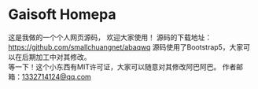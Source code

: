 # Gaisoft Homepa
这是我做的一个个人网页源码，
欢迎大家使用！
源码的下载地址：
https://github.com/smallchuangnet/abaqwq
源码使用了Bootstrap5，大家可以在后期加工中对其修改。<br>
等一下！这个小东西有MIT许可证，大家可以随意对其修改阿巴阿巴。
作者邮箱：1332714124@qq.com
